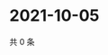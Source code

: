 # 2021-10-05

共 0 条

<!-- BEGIN WEIBO -->
<!-- 最后更新时间 Tue Oct 05 2021 00:20:17 GMT+0800 (China Standard Time) -->

<!-- END WEIBO -->
